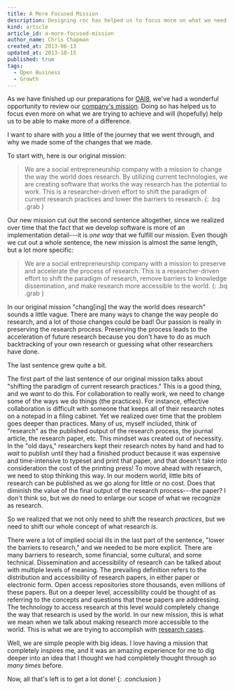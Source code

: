 ```yaml
---
title: A More Focused Mission
description: Designing roc has helped us to focus more on what we need to do.
kind: article
article_id: a-more-focused-mission
author_name: Chris Chapman
created_at: 2013-06-13
updated_at: 2013-10-15
published: true
tags:
  - Open Business
  - Growth
---
```


As we have finished up our preparations for [OAI8](/blog/heading-to-oai8/),
we've had a wonderful opportunity to review our [company's
mission](/company/#sec:mission). Doing so has helped us to focus even more on
what we are trying to achieve and will (hopefully) help us to be able to make
more of a difference.

I want to share with you a little of the journey that we went through, and why
we made some of the changes that we made.

<!--MORE-->

To start with, here is our original mission:

> We are a social entrepreneurship company with a mission to change the way the
> world does research. By utilizing current technologies, we are creating
> software that works the way research has the potential to work. This is a
> researcher-driven effort to shift the paradigm of current research practices
> and lower the barriers to research.
{: .bq .grab }

Our new mission cut out the second sentence altogether, since we realized over
time that the fact that we develop software is more of an implementation
detail---it is _one way_ that we fulfill our mission. Even though we cut out a
whole sentence, the new mission is almost the same length, but a lot more
specific:

> We are a social entrepreneurship company with a mission to preserve and
> accelerate the process of research. This is a researcher-driven effort to
> shift the paradigm of research, remove barriers to knowledge dissemination,
> and make research more accessible to the world.
{: .bq .grab }

In our original mission "chang\[ing\] the way the world does research" sounds a
little vague. There are many ways to change the way people do research, and a
lot of those changes could be bad! Our passion is really in preserving the
research process. Preserving the process leads to the acceleration of future
research because you don't have to do as much backtracking of your own research
or guessing what other researchers have done.

The last sentence grew quite a bit.

The first part of the last sentence of our original mission talks about
"shifting the paradigm of current research practices." This is a good thing,
and we _want_ to do this.  For collaboration to really work, we need to change
some of the ways we do things (the practices). For instance, effective
collaboration is difficult with someone that keeps all of their research notes
on a notepad in a filing cabinet. Yet we realized over time that the problem
goes deeper than practices.  Many of us, myself included, think of "research"
as the published output of the research process, the journal article, the
research paper, etc. This mindset was created out of necessity. In the "old
days," researchers kept their research notes by hand and had to _wait_ to
publish until they had a finished product because it was expensive and
time-intensive to typeset and print that paper, and that doesn't take into
consideration the cost of the printing press! To move ahead with research, we
need to stop thinking this way. In our modern world, little bits of research
can be published as we go along for little or no cost. Does that diminish the
value of the final output of the research process---the paper? I don't think
so, but we _do_ need to enlarge our scope of what we recognize as <span
class="oldstyle">research</span>.

So we realized that we not only need to shift the research _practices_, but we
need to shift our whole concept of what research _is_.

There were a lot of implied social ills in the last part of the sentence,
"lower the barriers to research," and we needed to be more explicit. There are
many barriers to research, some financial, some cultural, and some technical.
Dissemination and accessibility of research can be talked about with multiple
levels of meaning. The prevailing definition refers to the distribution and
accessibility of research papers, in either paper or electronic form. Open
access repositories store thousands, even millions of these papers. But on a
deeper level, accessibility could be thought of as referring to the concepts
and questions that these papers are addressing. The technology to access
research at this level would completely change the way that research is used by
the world. In our new mission, this is what we mean when we talk about making
research more accessible to the world. This is what we are trying to accomplish
with [research cases](/research/process/#sec:research-case).

Well, we are simple people with big ideas. I love having a mission that
completely inspires me, and it was an amazing experience for me to dig deeper
into an idea that I thought we had completely thought through _so many times_
before.

Now, all that's left is to get a lot done!
{: .conclusion }
